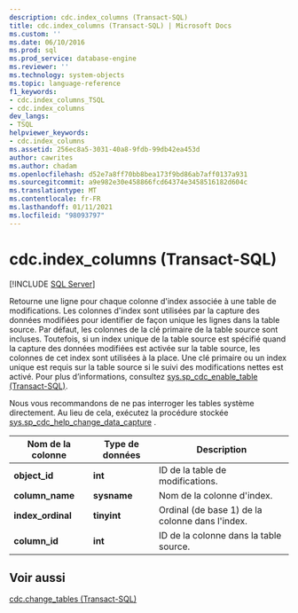 ```yaml
---
description: cdc.index_columns (Transact-SQL)
title: cdc.index_columns (Transact-SQL) | Microsoft Docs
ms.custom: ''
ms.date: 06/10/2016
ms.prod: sql
ms.prod_service: database-engine
ms.reviewer: ''
ms.technology: system-objects
ms.topic: language-reference
f1_keywords:
- cdc.index_columns_TSQL
- cdc.index_columns
dev_langs:
- TSQL
helpviewer_keywords:
- cdc.index_columns
ms.assetid: 256ec8a5-3031-40a8-9fdb-99db42ea453d
author: cawrites
ms.author: chadam
ms.openlocfilehash: d52e7a8ff70bb8bea173f9bd86ab7aff0137a931
ms.sourcegitcommit: a9e982e30e458866fcd64374e3458516182d604c
ms.translationtype: MT
ms.contentlocale: fr-FR
ms.lasthandoff: 01/11/2021
ms.locfileid: "98093797"
---
```

# <a name="cdcindex_columns-transact-sql"></a>cdc.index_columns (Transact-SQL)
[!INCLUDE [SQL Server](../../includes/applies-to-version/sqlserver.md)]

  Retourne une ligne pour chaque colonne d'index associée à une table de modifications. Les colonnes d'index sont utilisées par la capture des données modifiées pour identifier de façon unique les lignes dans la table source. Par défaut, les colonnes de la clé primaire de la table source sont incluses. Toutefois, si un index unique de la table source est spécifié quand la capture des données modifiées est activée sur la table source, les colonnes de cet index sont utilisées à la place. Une clé primaire ou un index unique est requis sur la table source si le suivi des modifications nettes est activé. Pour plus d’informations, consultez [sys.sp_cdc_enable_table &#40;Transact-SQL&#41;](../../relational-databases/system-stored-procedures/sys-sp-cdc-enable-table-transact-sql.md).  
  
 Nous vous recommandons de ne pas interroger les tables système directement. Au lieu de cela, exécutez la procédure stockée [sys.sp_cdc_help_change_data_capture](../../relational-databases/system-stored-procedures/sys-sp-cdc-help-change-data-capture-transact-sql.md) .  

  
|Nom de la colonne|Type de données|Description|  
|-----------------|---------------|-----------------|  
|**object_id**|**int**|ID de la table de modifications.|  
|**column_name**|**sysname**|Nom de la colonne d'index.|  
|**index_ordinal**|**tinyint**|Ordinal (de base 1) de la colonne dans l'index.|  
|**column_id**|**int**|ID de la colonne dans la table source.|  
  
## <a name="see-also"></a>Voir aussi  
 [cdc.change_tables &#40;Transact-SQL&#41;](../../relational-databases/system-tables/cdc-change-tables-transact-sql.md)  
  
  
